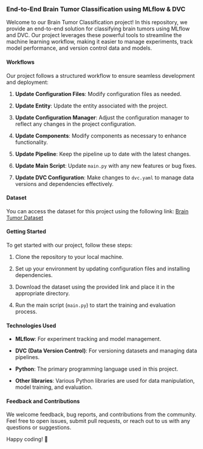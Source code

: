 ### End-to-End Brain Tumor Classification using MLflow & DVC

Welcome to our Brain Tumor Classification project! In this repository, we provide an end-to-end solution for classifying brain tumors using MLflow and DVC. Our project leverages these powerful tools to streamline the machine learning workflow, making it easier to manage experiments, track model performance, and version control data and models.

#### Workflows

Our project follows a structured workflow to ensure seamless development and deployment:

1. **Update Configuration Files**: Modify configuration files as needed.
   
2. **Update Entity**: Update the entity associated with the project.
   
3. **Update Configuration Manager**: Adjust the configuration manager to reflect any changes in the project configuration.
   
4. **Update Components**: Modify components as necessary to enhance functionality.
   
5. **Update Pipeline**: Keep the pipeline up to date with the latest changes.
   
6. **Update Main Script**: Update `main.py` with any new features or bug fixes.
   
7. **Update DVC Configuration**: Make changes to `dvc.yaml` to manage data versions and dependencies effectively.

#### Dataset

You can access the dataset for this project using the following link: [Brain Tumor Dataset](https://drive.google.com/file/d/1bRKlCsqYpMzwTQDbBFCYIHfENSq4JQnv/view?usp=drivesdk)

#### Getting Started

To get started with our project, follow these steps:

1. Clone the repository to your local machine.
   
2. Set up your environment by updating configuration files and installing dependencies.
   
3. Download the dataset using the provided link and place it in the appropriate directory.
   
4. Run the main script (`main.py`) to start the training and evaluation process.

#### Technologies Used

- **MLflow**: For experiment tracking and model management.
  
- **DVC (Data Version Control)**: For versioning datasets and managing data pipelines.
  
- **Python**: The primary programming language used in this project.
  
- **Other libraries**: Various Python libraries are used for data manipulation, model training, and evaluation.



#### Feedback and Contributions

We welcome feedback, bug reports, and contributions from the community. Feel free to open issues, submit pull requests, or reach out to us with any questions or suggestions.

Happy coding! 🚀
